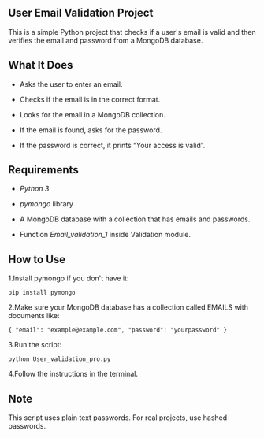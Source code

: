 ## User Email Validation Project

This is a simple Python project that checks if a user's email is valid and then verifies the email and password from a MongoDB database.

## What It Does

+ Asks the user to enter an email.

+ Checks if the email is in the correct format.

+ Looks for the email in a MongoDB collection.

+ If the email is found, asks for the password.

+ If the password is correct, it prints “Your access is valid”.


## Requirements

+ *Python 3*

+ *pymongo* library

+ A MongoDB database with a collection that has emails and passwords.

+ Function *Email_validation_1* inside Validation module.


## How to Use

1.Install pymongo if you don't have it:
```
pip install pymongo

```

2.Make sure your MongoDB database has a collection called EMAILS with documents like:
```
{ "email": "example@example.com", "password": "yourpassword" }

```
3.Run the script:
```
python User_validation_pro.py

```
4.Follow the instructions in the terminal.

## Note

This script uses plain text passwords. For real projects, use hashed passwords.


